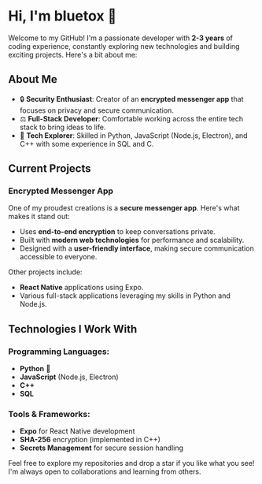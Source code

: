 # Hi, I'm bluetox 👋

Welcome to my GitHub! I'm a passionate developer with **2-3 years** of coding experience, constantly exploring new technologies and building exciting projects. Here's a bit about me:

## About Me
- 🔒 **Security Enthusiast**: Creator of an **encrypted messenger app** that focuses on privacy and secure communication.
- ⚖️ **Full-Stack Developer**: Comfortable working across the entire tech stack to bring ideas to life.
- 🔧 **Tech Explorer**: Skilled in Python, JavaScript (Node.js, Electron), and C++ with some experience in SQL and C.

## Current Projects
### Encrypted Messenger App
One of my proudest creations is a **secure messenger app**. Here's what makes it stand out:
- Uses **end-to-end encryption** to keep conversations private.
- Built with **modern web technologies** for performance and scalability.
- Designed with a **user-friendly interface**, making secure communication accessible to everyone.

Other projects include:
- **React Native** applications using Expo.
- Various full-stack applications leveraging my skills in Python and Node.js.

## Technologies I Work With
### Programming Languages:
- **Python** 💚
- **JavaScript** (Node.js, Electron)
- **C++**
- **SQL**

### Tools & Frameworks:
- **Expo** for React Native development
- **SHA-256** encryption (implemented in C++)
- **Secrets Management** for secure session handling

Feel free to explore my repositories and drop a star if you like what you see! I'm always open to collaborations and learning from others.

